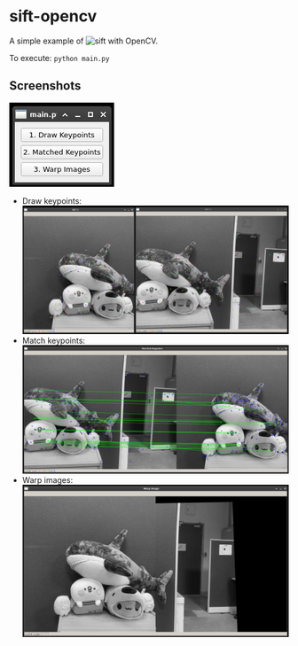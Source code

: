 # sift-opencv

A simple example of ![sift](https://en.wikipedia.org/wiki/Scale-invariant_feature_transform) with OpenCV.

To execute: `python main.py`

## Screenshots

![](screenshots/1.png)

- Draw keypoints:  
  ![](screenshots/2.png)
- Match keypoints:  
  ![](screenshots/3.png)
- Warp images:
  ![](screenshots/4.png)
